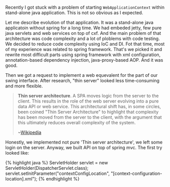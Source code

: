 Recently I got stuck with a problem of starting `WebApplicationContext` within stand-alone java application. This is not
so obvious as I expected.

Let me describe evolution of that application. It was a stand-alone java applicatoin without spring for a long time. We had embeded jetty, few pure java servlets and web services on top of cxf. And the main problem of that architecture was code complexity and a lot of ploblems with code testing. We decided to reduce code complexity using IoC and DI. Fot that time, most of my experience was related to spring framework. That's we picked it and rewrite most difficult parts using spring framework with xml configuration, annotation-based dependency injection, java-proxy-based AOP. And it was good.

Then we got a request to implement a web equevalent for the part of our swing interface. After research, "thin server" looked less time-consuming and more flexible.

> **Thin server architecture**. A SPA moves logic from the server to the client. This results in the role of the web server evolving into a pure data API or web service. This architectural shift has, in some circles, been coined "Thin Server Architecture" to highlight that complexity has been moved from the server to the client, with the argument that this ultimately reduces overall complexity of the system.
>
>~[Wikipedia](https://en.wikipedia.org/wiki/Single-page_application#Thin_server_architecture)

Honestly, we implemented not pure 'Thin server architecture', we left some login on the server. Anyway, we built API on top of spring mvc. The first try looked like:

{% highlight java %}
ServletHolder servlet = new ServletHolder(DispatcherServlet.class);
servlet.setInitParameter("contextConfigLocation", "[context-configuration-location].xml");
{% endhighlight %}





